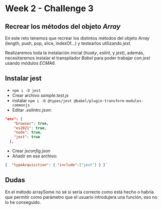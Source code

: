 # Week 2 - Challenge 3

## Recrear los métodos del objeto _Array_

En este reto tenemos que recrear los distintos métodos del objeto _Array_ (length, push, pop, slice, indexOf...) y testearlos utilizando _jest_.

Realizaremos toda la instalación inicial (_husky_, _eslint_, y _jest_), además, necesitaremos instalar el transpilador _Babel_ para poder trabajar con _jest_ usando módulos _ECMA6_.

## Instalar jest

- `npm i -D jest`
- Crear archivo _sample.test.js_
- instalar `npm i -D @types/jest @babel/plugin-transform-modules-commonjs`
- Editar _.eslintrc.json_:

```json
"env": {
    "browser": true,
    "es2021": true,
    "node": true,
    "jest": true
  },
```

- Crear _jsconfig.json_
- Añadir en ese archivo:

```json
{  "typeAcquisition": { "include":["jest"] } }`
```

## Dudas

En el método arraySome no sé si sería correcto como está hecho o habría que permitir como parámetro que el usuario introdujera una función, eso no lo he conseguido.
